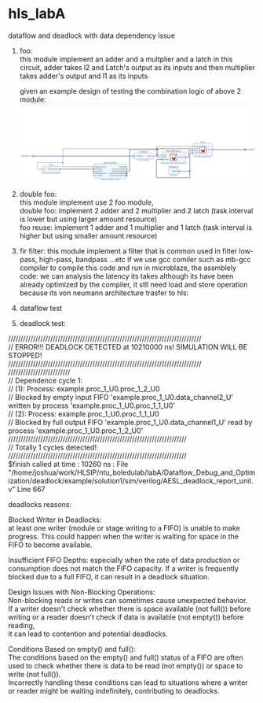 # hls_labA
dataflow and deadlock with data dependency issue
   
1. foo:  
   this module implement an adder and a multplier and a latch in this circuit,
   adder takes l2 and Latch's output as its inputs and then multiplier takes adder's output and l1 as its inputs

   given an example design of testing the combination logic of above 2 module:    
    ![alt text](https://github.com/joshuahwfwEE/HLS_ATP/blob/main/design1_pattern_plus_foo.png?raw=true)    

2. double foo:  
   this module implement use 2 foo module,  
   double foo: implement 2 adder and 2 multiplier and 2 latch (task interval is lower but using larger amount resource)  
   foo reuse: implement 1 adder and 1 multiplier and 1 latch (task interval is higher but using smaller amount resource)  

3. fir filter:
   this module implement a filter that is common used in filter low-pass, high-pass, bandpass ...etc
   if we use gcc comiler such as mb-gcc compiler to compile this code and run in microblaze,
   the assmblely code:
   we can analysis the latency its takes although its have been already optimized by the compiler, it stll need load and store operation because its von neumann architecture trasfer to hls:  
   
4. dataflow test  



5. deadlock test:
   
//////////////////////////////////////////////////////////////////////////////  
// ERROR!!! DEADLOCK DETECTED at 10210000 ns! SIMULATION WILL BE STOPPED!       
//////////////////////////////////////////////////////////////////////////////  
/////////////////////////  
// Dependence cycle 1:  
// (1): Process: example.proc_1_U0.proc_1_2_U0  
//      Blocked by empty input FIFO 'example.proc_1_U0.data_channel2_U' written by process 'example.proc_1_U0.proc_1_1_U0'  
// (2): Process: example.proc_1_U0.proc_1_1_U0  
//      Blocked by full output FIFO 'example.proc_1_U0.data_channel1_U' read by process 'example.proc_1_U0.proc_1_2_U0'  
////////////////////////////////////////////////////////////////////////  
// Totally 1 cycles detected!  
////////////////////////////////////////////////////////////////////////  
$finish called at time : 10260 ns : File "/home/joshua/work/HLSIP/ntu_boledulab/labA/Dataflow_Debug_and_Optimization/deadlock/example/solution1/sim/verilog/AESL_deadlock_report_unit.v" Line 667  

deadlocks reasons:  

Blocked Writer in Deadlocks:  
at least one writer (module or stage writing to a FIFO) is unable to make progress. This could happen when the writer is waiting for space in the FIFO to become available.  

Insufficient FIFO Depths:
especially when the rate of data production or consumption does not match the FIFO capacity. If a writer is frequently blocked due to a full FIFO, it can result in a deadlock situation.  

Design Issues with Non-Blocking Operations:  
Non-blocking reads or writes can sometimes cause unexpected behavior.   
If a writer doesn't check whether there is space available (not full()) before writing or a reader doesn't check if data is available (not empty()) before reading,   
it can lead to contention and potential deadlocks.

Conditions Based on empty() and full():    
The conditions based on the empty() and full() status of a FIFO are often used to check whether there is data to be read (not empty()) or space to write (not full()).     
Incorrectly handling these conditions can lead to situations where a writer or reader might be waiting indefinitely, contributing to deadlocks.    

